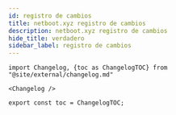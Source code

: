```yaml
---
id: registro de cambios
title: netboot.xyz registro de cambios
description: netboot.xyz registro de cambios
hide_title: verdadero
sidebar_label: registro de cambios
---
```


```mdx-code-block
import Changelog, {toc as ChangelogTOC} from "@site/external/changelog.md"

<Changelog />

export const toc = ChangelogTOC;
```
